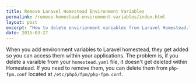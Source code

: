 ```yaml
---
title: Remove Laravel Homestead Environment Variables
permalink: /remove-homestead-environment-variables/index.html
layout: post
excerpt: "How to delete envirionment variables from Laravel Homestead."
date: 2015-03-27
---
```


When you add environment variables to Laravel homestead, they get added so you can access them within your applications. The problem is, if you delete a varaible from your `homestead.yaml` file, it doesn't get deleted within Homestead. If you need to remove them, you can delete them from `php-fpm.conf` located at `/etc/php5/fpm/php-fpm.conf`.